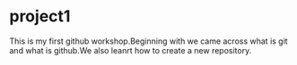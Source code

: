 # project1
This is my first github workshop.Beginning with we came across what is git and what is github.We also leanrt how to create a new repository.

